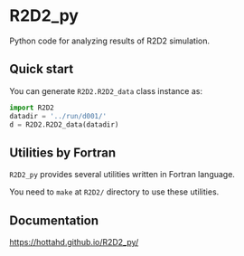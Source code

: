 # R2D2_py
Python code for analyzing results of R2D2 simulation.

## Quick start
You can generate `R2D2.R2D2_data` class instance as:

```python
import R2D2
datadir = '../run/d001/'
d = R2D2.R2D2_data(datadir)
```

## Utilities by Fortran

`R2D2_py` provides several utilities written in Fortran language.

You need to `make` at `R2D2/` directory to use these utilities.

## Documentation

https://hottahd.github.io/R2D2_py/